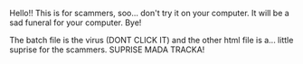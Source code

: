 Hello!! This is for scammers, soo... don't try it on your computer. It will be a sad funeral for your computer. Bye!


The batch file is the virus (DONT CLICK IT) and the other html file is a... little suprise for the scammers.
SUPRISE MADA TRACKA!


